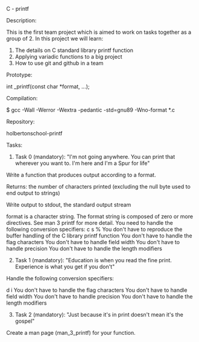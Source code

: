 C - printf

Description:

This is the first team project which is aimed to work on tasks together as a group of 2. In this project we will learn:

1. The details on C standard library printf function
2. Applying variadic functions to a big project
3. How to use git and github in a team

Prototype:

int _printf(const char *format, ...);

Compilation:

$ gcc -Wall -Werror -Wextra -pedantic -std=gnu89 -Wno-format *.c

Repository:

holbertonschool-printf

Tasks:

1. Task 0 (mandatory):
"I'm not going anywhere. You can print that wherever you want to. I'm here and I'm a Spur for life"

Write a function that produces output according to a format.

Returns: the number of characters printed (excluding the null byte used to end output to strings)

Write output to stdout, the standard output stream

format is a character string.
The format string is composed of zero or more directives. See man 3 printf for more detail. You need to handle the following conversion specifiers:
c
s
%
You don't have to reproduce the buffer handling of the C library printf function
You don't have to handle the flag characters
You don't have to handle field width
You don't have to handle precision
You don't have to handle the length modifiers

2. Task 1 (mandatory):
"Education is when you read the fine print. Experience is what you get if you don't"

Handle the following conversion specifiers:

d
i
You don't have to handle the flag characters
You don't have to handle field width
You don't have to handle precision
You don't have to handle the length modifiers

3. Task 2 (mandatory):
"Just because it's in print doesn't mean it's the gospel"

Create a man page (man_3_printf) for your function.
